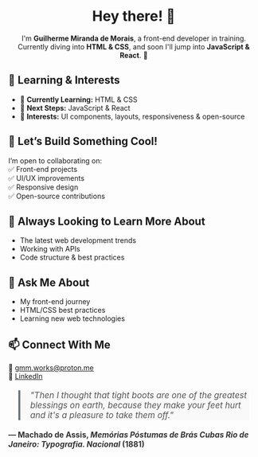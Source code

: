 <div align="center">
  <h1>Hey there! 👋</h1>
  <p>I'm <strong>Guilherme Miranda de Morais</strong>, a front-end developer in training. Currently diving into <strong>HTML & CSS</strong>, and soon I'll jump into <strong>JavaScript & React</strong>. 🚀</p>  
</div>

## 🌱 Learning & Interests  
- 📖 **Currently Learning:** HTML & CSS  
- 🎯 **Next Steps:** JavaScript & React  
- 🎨 **Interests:** UI components, layouts, responsiveness & open-source  

## 👯 Let’s Build Something Cool!  
I’m open to collaborating on:  
✅ Front-end projects  
✅ UI/UX improvements  
✅ Responsive design  
✅ Open-source contributions  

## 🤔 Always Looking to Learn More About  
- The latest web development trends  
- Working with APIs  
- Code structure & best practices  

## 💬 Ask Me About  
- My front-end journey  
- HTML/CSS best practices  
- Learning new web technologies  

## 📫 Connect With Me  
📧 gmm.works@proton.me  
👔 [LinkedIn](https://www.linkedin.com/in/guilherme-miranda-de-morais/)

<div>
    <blockquote style="font-size: 1.2em; font-style: italic; color: #555; border-left: 4px solid #6c757d; padding-left: 20px; margin: 20px; background-color: #f9f9f9;">
    "Then I thought that tight boots are one of the greatest blessings on earth, because they make your feet hurt and it's a pleasure to take them off."
  </blockquote>
  <p style="font-weight: bold; font-size: 1.1em; color: #333;">— Machado de Assis, <i>Memórias Póstumas de Brás Cubas Rio de Janeiro: Typografia. Nacional</i> (1881)</p>
</div>